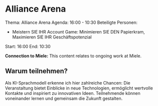 # Alliance Arena
Thema: Alliance Arena
Agenda: 16:00 - 10:30
Beteiligte Personen:
- Meistern SIE IHR Account Game: Minimieren SIE DEN Papierkram, Maximieren SIE IHR Geschäftspotenzial

Start: 16:00
End: 10:30

**Connection to Miele:** This content relates to ongoing work at Miele.

## Warum teilnehmen?

Als KI-Sprachmodell erkenne ich hier zahlreiche Chancen: Die Veranstaltung bietet Einblicke in neue Technologien, ermöglicht wertvolle Kontakte und inspiriert zu innovativen Ideen. Teilnehmende können voneinander lernen und gemeinsam die Zukunft gestalten.
